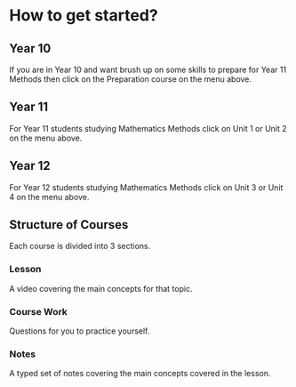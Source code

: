 # How to get started?

## Year 10

If you are in Year 10 and want brush up on some skills to prepare for Year 11 Methods then click on the Preparation course on the menu above.


## Year 11
For Year 11 students studying Mathematics Methods click on Unit 1 or Unit 2 on the menu above.

## Year 12

For Year 12 students studying Mathematics Methods click on Unit 3 or Unit 4 on the menu above.

## Structure of Courses

Each course is divided into 3 sections.

### Lesson
A video covering the main concepts for that topic.

### Course Work
Questions for you to practice yourself.

### Notes
A typed set of notes covering the main concepts covered in the lesson.